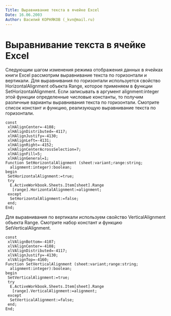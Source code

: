 ```yaml
---
Title: Выравнивание текста в ячейке Excel
Date: 16.06.2003
Author: Василий КОРНЯКОВ (_kvn@mail.ru)
---
```



Выравнивание текста в ячейке Excel
==================================

Следующим шагом изменения режима отображения данных в ячейках книги
Excel рассмотрим выравнивание текста по горизонтали и вертикали. Для
выравнивания по горизонтали используется свойство HorizontalAlignment
объекта Range, которое применяем в функции SetHorizontalAlignment. Если
записывать в аргумент alignment:integer этой функции определенные
числовые константы, то получим различные варианты выравнивания текста по
горизонтали. Смотрите список констант и функцию, реализующую
выравнивание текста по горизонтали.

    const
     xlHAlignCenter=-4108;
     xlHAlignDistributed=-4117;
     xlHAlignJustify=-4130;
     xlHAlignLeft=-4131;
     xlHAlignRight=-4152;
     xlHAlignCenterAcrossSelection=7;
     xlHAlignFill=5;
     xlHAlignGeneral=1;
    Function SetHorizontalAlignment (sheet:variant;range:string;
      alignment:integer):boolean;
    begin
     SetHorizontalAlignment:=true;
     try
      E.ActiveWorkbook.Sheets.Item[sheet].Range
       [range].HorizontalAlignment:=alignment;
     except
      SetHorizontalAlignment:=false;
     end;
    End;

 

Для выравнивания по вертикали используем свойство VerticalAlignment
объекта Range. Смотрите набор констант и функцию SetVerticalAlignment.

    const
     xlVAlignBottom=-4107;
     xlVAlignCenter=-4108;
     xlVAlignDistributed=-4117;
     xlVAlignJustify=-4130;
     xlVAlignTop=-4160;
    Function SetVerticalAlignment (sheet:variant;range:string;
      alignment:integer):boolean;
    begin
     SetVerticalAlignment:=true;
     try
      E.ActiveWorkbook.Sheets.Item[sheet].Range
       [range].VerticalAlignment:=alignment;
     except
      SetVerticalAlignment:=false;
     end;
    End;

